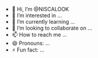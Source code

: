 - 👋 Hi, I’m @NISCALOOK
- 👀 I’m interested in ...
- 🌱 I’m currently learning ...
- 💞️ I’m looking to collaborate on ...
- 📫 How to reach me ...
- 😄 Pronouns: ...
- ⚡ Fun fact: ...

<!---
NISCALOOK/NISCALOOK is a ✨ special ✨ repository because its `README.md` (this file) appears on your GitHub profile.
You can click the Preview link to take a look at your changes.
--->
